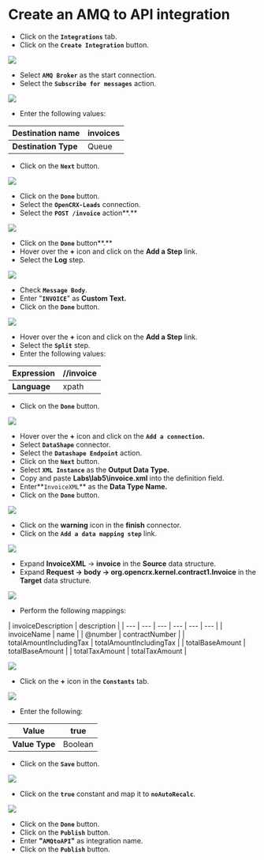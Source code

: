 # Create an AMQ to API integration

* Click on the **`Integrations`** tab.
* Click on the **`Create Integration`** button.

![](../.gitbook/assets/image%20%2874%29.png)

* Select **`AMQ Broker`** as the start connection.
* Select the **`Subscribe for messages`** action.

![](../.gitbook/assets/image%20%28128%29.png)

* Enter the following values:

| **Destination name** | invoices |
| --- | --- |
| **Destination Type** | Queue |

* Click on the **`Next`** button.

![](../.gitbook/assets/image%20%28151%29.png)

* Click on the **`Done`** button.
* Select the **`OpenCRX-Leads`** connection.
* Select the **`POST /invoice`** action**.**

![](../.gitbook/assets/image%20%2817%29.png)

* Click on the **`Done`** button**.**
* Hover over the **+** icon and click on the  **Add a Step** link.
* Select the **Log** step.

![](../.gitbook/assets/image%20%28136%29.png)

* Check **`Message Body`**.
* Enter "**`INVOICE`**" as **Custom Text.** 
* Click on the **`Done`**  button.

![](../.gitbook/assets/image%20%28116%29.png)

* Hover over the **+** icon and click on the **Add a Step** link.
* Select the **`Split`** step.
* Enter the following values:

| **Expression** | //invoice |
| --- | --- |
| **Language** | xpath |

* Click on the **`Done`** button.

![](../.gitbook/assets/image%20%2871%29.png)

* Hover over the **+** icon and click on the **`Add a connection`.**
* Select **`DataShape`** connector.
* Select the **`Datashape Endpoint`** action.
* Click on the **`Next`** button.
* Select **`XML Instance`** as the **Output Data Type.**
* Copy and paste **Labs\lab5\invoice.xml** into the definition field.
* Enter**`InvoiceXML`** as the **Data Type Name.**
* Click  on the **`Done`** button.

![](../.gitbook/assets/image%20%2880%29.png)

* Click on the **warning** icon in the **finish** connector.
* Click on the **`Add a data mapping step`** link.

![](../.gitbook/assets/image%20%2873%29.png)

* Expand **InvoiceXML** -&gt; **invoice** in the **Source** data structure.
* Expand **Request -&gt; body -&gt; org.opencrx.kernel.contract1.Invoice** in the **Target** data structure.

![](../.gitbook/assets/image%20%2840%29.png)

* Perform the following mappings:

| invoiceDescription | description |
| --- | --- | --- | --- | --- | --- |
| invoiceName | name |
| @number | contractNumber |
| totalAmountIncludingTax | totalAmountIncludingTax |
| totalBaseAmount | totalBaseAmount |
| totalTaxAmount | totalTaxAmount |

![](../.gitbook/assets/image%20%2876%29.png)

* Click on the **+** icon in the **`Constants`** tab.

![](../.gitbook/assets/image%20%28107%29.png)

* Enter the following:

| **Value** | true |
| --- | --- |
| **Value Type** | Boolean |

* Click on the **`Save`** button.

![](../.gitbook/assets/image%20%2890%29.png)

* Click on the **`true`** constant and map it to **`noAutoRecalc`**.

![](../.gitbook/assets/image%20%28115%29.png)

* Click on the **`Done`** button.
* Click on the **`Publish`** button.
* Enter **"`AMQtoAPI`"** as integration name.
* Click on the **`Publish`** button.





